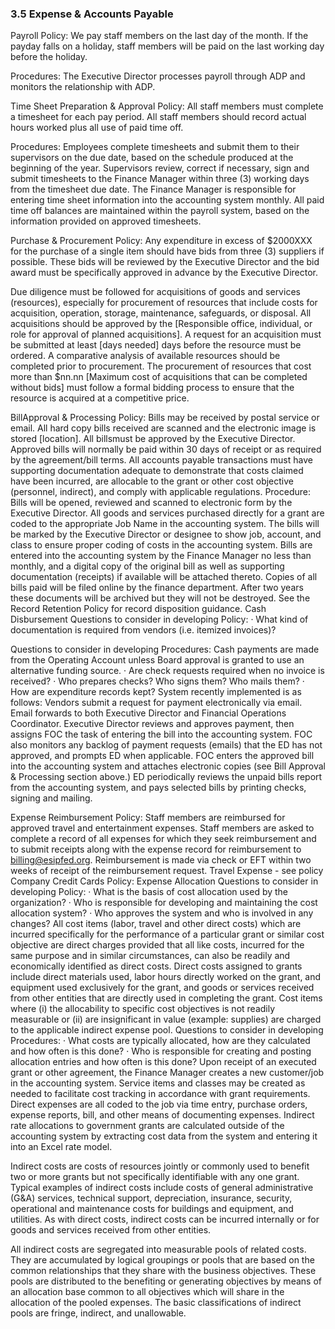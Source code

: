 ### 3.5 Expense & Accounts Payable 
Payroll 
Policy: We pay staff members on the last day of the month. If the payday falls on a holiday, staff members will be paid on the last working day before the holiday.
 
Procedures:
The Executive Director processes payroll through ADP and monitors the relationship with ADP. 
 
 
Time Sheet Preparation & Approval
Policy: All staff members must complete a timesheet for each pay period. All staff members should record actual hours worked plus all use of paid time off.
 
Procedures:
Employees complete timesheets and submit them to their supervisors on the due date, based on the schedule produced at the beginning of the year.
Supervisors review, correct if necessary, sign and submit timesheets to the Finance Manager within three (3) working days from the timesheet due date.
The Finance Manager is responsible for entering time sheet information into the accounting system monthly. All paid time off balances are maintained within the payroll system, based on the information provided on approved timesheets.
 
Purchase & Procurement 
Policy: Any expenditure in excess of $2000XXX for the purchase of a single item should have bids from three (3) suppliers if possible. These bids will be reviewed by the Executive Director and the bid award must be specifically approved in advance by the Executive Director.   

Due diligence must be followed for acquisitions of goods and services (resources), especially for procurement of resources that include costs for acquisition, operation, storage, maintenance, safeguards, or disposal. All acquisitions should be approved by the [Responsible office, individual, or role for approval of planned acquisitions]. A request for an acquisition must be submitted at least [days needed] days before the resource must be ordered. A comparative analysis of available resources should be completed prior to procurement. The procurement of resources that cost more than $nn.nn  [Maximum cost of acquisitions that can be completed without bids] must follow a formal bidding process to ensure that the resource is acquired at a competitive price. 
 
 
BillApproval & Processing 
Policy: Bills may be received by postal service or email. All hard copy bills received are scanned and the electronic image is stored [location]. All billsmust be approved by the Executive Director. Approved bills will normally be paid within 30 days of receipt or as required by the agreement/bill terms. All accounts payable transactions must have supporting documentation adequate to demonstrate that costs claimed have been incurred, are allocable to the grant or other cost objective (personnel, indirect), and comply with applicable regulations.
Procedure: 
Bills will be opened, reviewed and scanned to electronic form by the Executive Director.
All goods and services purchased directly for a grant are coded to the appropriate Job Name in the accounting system. The bills will be marked by the Executive Director or designee to show job, account, and class to ensure proper coding of costs in the accounting system.
Bills are entered into the accounting system by the Finance Manager no less than monthly, and a digital copy of the original bill as well as supporting documentation (receipts) if available will be attached thereto.
Copies of all bills paid will be filed online by the finance department. After two years these documents will be archived but they will not be destroyed. See the Record Retention Policy for record disposition guidance.
Cash Disbursement
Questions to consider in developing Policy:
·        What kind of documentation is required from vendors (i.e. itemized invoices)?
 
Questions to consider in developing Procedures:
Cash payments are made from the Operating Account unless Board approval is granted to use an alternative funding source.
·        Are check requests required when no invoice is received?
·        Who prepares checks? Who signs them? Who mails them?
·        How are expenditure records kept?
System recently implemented is as follows:
Vendors submit a request for payment electronically via email. Email forwards to both Executive Director and Financial Operations Coordinator. Executive Director reviews and approves payment, then assigns FOC the task of entering the bill into the accounting system. FOC also monitors any backlog of payment requests (emails) that the ED has not approved, and prompts ED when applicable. FOC enters the approved bill into the accounting system and attaches electronic copies (see Bill Approval & Processing section above.) ED periodically reviews the unpaid bills report from the accounting system, and pays selected bills by printing checks, signing and mailing.


Expense Reimbursement 
Policy: Staff members are reimbursed for approved travel and entertainment expenses. Staff members are asked to complete a record of all expenses for which they seek reimbursement and to submit receipts along with the expense record for reimbursement to billing@esipfed.org. Reimbursement is made via check or EFT within two weeks of receipt of the reimbursement request.
Travel Expense - see policy 
Company Credit Cards
Policy: 
Expense Allocation 
Questions to consider in developing Policy:
·        What is the basis of cost allocation used by the organization?
·        Who is responsible for developing and maintaining the cost allocation system?
·        Who approves the system and who is involved in any changes?
 All cost items (labor, travel and other direct costs) which are incurred specifically for the performance of a particular grant or similar cost objective are direct charges provided that all like costs, incurred for the same purpose and in similar circumstances, can also be readily and economically identified as direct costs. Direct costs assigned to grants include direct materials used, labor hours directly worked on the grant, and equipment used exclusively for the grant, and goods or services received from other entities that are directly used in completing the grant. Cost items where (i) the allocability to specific cost objectives is not readily measurable or (ii) are insignificant in value (example: supplies) are charged to the applicable indirect expense pool.
Questions to consider in developing Procedures:
·        What costs are typically allocated, how are they calculated and how often is this done?
·        Who is responsible for creating and posting allocation entries and how often is this done?
Upon receipt of an executed grant or other agreement, the Finance Manager creates a new customer/job in the accounting system. Service items and classes may be created as needed to facilitate cost tracking in accordance with grant requirements.
Direct expenses are all coded to the job via time entry, purchase orders, expense reports, bill, and other means of documenting expenses.
Indirect rate allocations to government grants are calculated outside of the accounting system by extracting cost data from the system and entering it into an Excel rate model.
 
Indirect costs are costs of resources jointly or commonly used to benefit two or more grants but not specifically identifiable with any one grant.  Typical examples of indirect costs include costs of general administrative (G&A) services, technical support, depreciation, insurance, security, operational and maintenance costs for buildings and equipment, and utilities.  As with direct costs, indirect costs can be incurred internally or for goods and services received from other entities. 
 
All indirect costs are segregated into measurable pools of related costs. They are accumulated by logical groupings or pools that are based on the common relationships that they share with the business objectives. These pools are distributed to the benefiting or generating objectives by means of an allocation base common to all objectives which will share in the allocation of the pooled expenses. The basic classifications of indirect pools are fringe, indirect, and unallowable.
